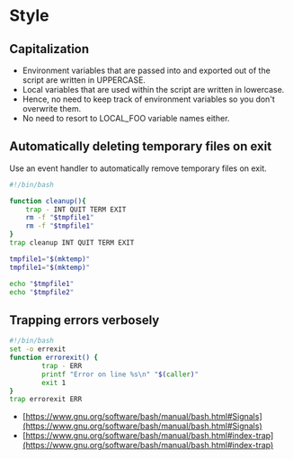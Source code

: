 # Style

## Capitalization

- Environment variables that are passed into and exported out of the script are written in UPPERCASE.
- Local variables that are used within the script are written in lowercase.
- Hence, no need to keep track of environment variables so you don't overwrite them.
- No need to resort to LOCAL_FOO variable names either.

## Automatically deleting temporary files on exit

Use an event handler to automatically remove temporary files on exit.

```bash
#!/bin/bash

function cleanup(){
	trap - INT QUIT TERM EXIT
	rm -f "$tmpfile1"
	rm -f "$tmpfile1"
}
trap cleanup INT QUIT TERM EXIT

tmpfile1="$(mktemp)"
tmpfile1="$(mktemp)"

echo "$tmpfile1"
echo "$tmpfile2"
```

## Trapping errors verbosely

```bash
#!/bin/bash
set -o errexit
function errorexit() {
        trap - ERR
        printf "Error on line %s\n" "$(caller)"
        exit 1
}
trap errorexit ERR
```



* [https://www.gnu.org/software/bash/manual/bash.html#Signals](https://www.gnu.org/software/bash/manual/bash.html#Signals)
* [https://www.gnu.org/software/bash/manual/bash.html#index-trap](https://www.gnu.org/software/bash/manual/bash.html#index-trap)